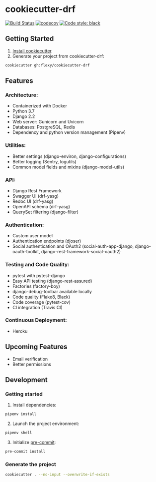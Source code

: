 # cookiecutter-drf
[![Build Status](https://travis-ci.com/flexy/cookiecutter-drf.svg?token=qdpTcWC2mqQPPSZNoKk1&branch=master)](https://travis-ci.com/flexy/cookiecutter-drf)
[![codecov](https://codecov.io/gh/flexy/cookiecutter-drf/branch/master/graph/badge.svg?token=aG2CYaPmQ0)](https://codecov.io/gh/flexy/cookiecutter-drf)
[![Code style: black](https://img.shields.io/badge/code%20style-black-000000.svg)](https://github.com/ambv/black)


## Getting Started
1. [Install cookiecutter](https://cookiecutter.readthedocs.io/en/latest/installation.html).
2. Generate your project from cookiecutter-drf:
```bash
cookiecutter gh:flexy/cookiecutter-drf
```


## Features
### Architecture:
* Containerized with Docker
* Python 3.7
* Django 2.2
* Web server: Gunicorn and Uvicorn
* Databases: PostgreSQL, Redis
* Dependency and python version management (Pipenv)

### Utilities:
* Better settings (django-environ, django-configurations)
* Better logging (Sentry, logutils)
* Common model fields and mixins (django-model-utils)

### API:
* Django Rest Framework
* Swagger UI (drf-yasg)
* Redoc UI (drf-yasg)
* OpenAPI schema (drf-yasg)
* QuerySet filtering (django-filter)

### Authentication:
* Custom user model
* Authentication endpoints (djoser)
* Social authentication and OAuth2 (social-auth-app-django, django-oauth-toolkit, django-rest-framework-social-oauth2)

### Testing and Code Quality:
* pytest with pytest-django
* Easy API testing (django-rest-assured)
* Factories (factory-boy)
* django-debug-toolbar available locally
* Code quality (Flake8, Black)
* Code coverage (pytest-cov)
* CI integration (Travis CI)

### Continuous Deployment:
* Heroku


## Upcoming Features
* Email verification
* Better permissions


## Development
### Getting started
1. Install dependencies:
```bash
pipenv install
```

2. Launch the project environment:
```bash
pipenv shell
```

3. Initialize [pre-commit](https://pre-commit.com/):
```bash
pre-commit install
```

### Generate the project
```bash
cookiecutter . --no-input --overwrite-if-exists
```
